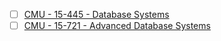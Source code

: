 - [ ] [CMU - 15-445 - Database Systems](https://15445.courses.cs.cmu.edu/fall2024/)
- [ ] [CMU - 15-721 - Advanced Database Systems](https://15721.courses.cs.cmu.edu/spring2024/)
